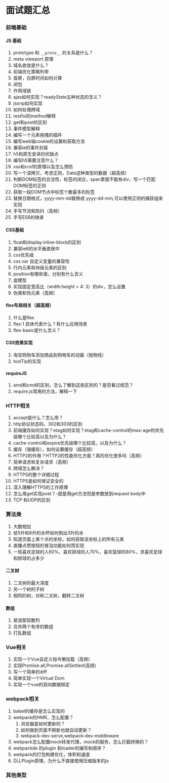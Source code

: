 # 面试题汇总

### 前端基础

#### JS 基础

1. prototype 和 `__proto__` 的关系是什么？
2. meta viewport 原理
3. 域名收敛是什么？
4. 前端优化策略列举
5. 首屏，白屏时间如何计算
6. 闭包
7. 作用域链
8. ajax如何实现？readyState五种状态的含义？
9. jsonp如何实现
10. 如何处理跨域
11. restful的method解释
12. get和post的区别
13. 事件模型解释
14. 编写一个元素拖拽的插件
15. 编写web端cookie的设置和获取方法
16. 兼容ie的事件封装
17. h5和原生安卓的优缺点
18. 编写h5需要注意什么？
19. xss和crsf的原理以及怎么预防
20. 写一个深拷贝，考虑正则，Date这种类型的数据（超高频）
21. 判断DOM标签的合法性，标签的闭合，span里面不能有div，写一个匹配DOM标签的正则
22. 获取一段DOM节点中标签个数最多的标签
23. 替换日期格式，yyyy-mm-dd替换成 yyyy-dd-mm,可以使用正则的捕获组来实现
24. 手写节流和防抖（高频）
25. 手写ES6的继承

#### CSS基础

1. float和display:inline-block的区别
2. 兼容ie6的水平垂直居中
3. css优先级
4. css var 自定义变量的兼容性
5. 行内元素和块级元素的区别
6. position有哪些值，分别有什么含义
7. 盒模型
8. 实现固定宽高比（width:height = 4: 3）的div，怎么设置
9. 伪类和伪元素（高频）
  
#### flex布局相关（超高频）

1. 什么是flex
2. flex:1 具体代表什么？有什么应用场景
3. flex-basic是什么含义？

#### CSS效果实现

1. 淘宝购物车添加商品到购物车的动画（抛物线）
2. toolTip的实现

#### requireJS

1. amd和cmd的区别，怎么了解到这些区别的？是否看过规范？
2. require.js常用的方法，解释一下

### HTTP相关

1. accept是什么？怎么用？
2. http协议状态码，302和303的区别
3. 前端缓存如何实现？etag如何实现？etag和cache-control的max-age的优先级哪个比较高以及为什么？
4. cache-control和expire优先级哪个比较高，以及为什么？
5. 缓存（强缓存），如何设置缓存（超高频）
6. HTTP2的作用？HTTP2的性能优化方面？真的优化很多吗（高频）
7. 简单请求和复杂请求（高频）
8. 跨域怎么解决？
9. HTTPS的整个详细过程
10. HTTPS是如何保证安全的
11. 深入理解HTTPS的工作原理
12. 怎么用get实现post？-就是用get方法但是参数放到request body中
13. TCP 和UDP的区别


### 算法类

1. 大数相加
2. 给5升和6升的水杯如何倒出3升的水
3. 知道页面上某个点的坐标，如何获取该坐标上的所有元素
4. 直播点赞按钮的冒泡功能如何而实现
5. 一班喜欢足球的人60%，喜欢排球的人70%，喜欢篮球的80%，求喜欢足球和排球的占多少

#### 二叉树

1. 二叉树的最大深度
2. 另一个树的子树
3. 相同的树，对称二叉树，翻转二叉树

#### 数组
1. 斐波那契数列
2. 合并两个有序的数组
3. 打乱数组

### Vue相关

1. 实现一个Vue自定义指令懒加载（高频）
2. 实现Promise.all,Promise.allSettled(高频)
3. 写一个简单的diff
4. 简单实现一个Virtual Dom
5. 实现一个vue的双向数据绑定

### webpack相关

1. babel的缓存是怎么实现的
2. webpack的HMR，怎么配置？
   1. 浏览器是如何更新的？
   2. 如何做到页面不刷新也就自动更新？
   3. webpack-dev-serve,webpack-dev-middleware
3. webpack怎么配置mock转发代理，mock的服务，怎么拦截转换的？
4. webpackde 的plugin 和loader的编写和顺序？
5. webpack的打包构建优化，体积和速度
6. DLLPlugin原理，为什么不直接使用压缩版本的js
   
### 其他类型
